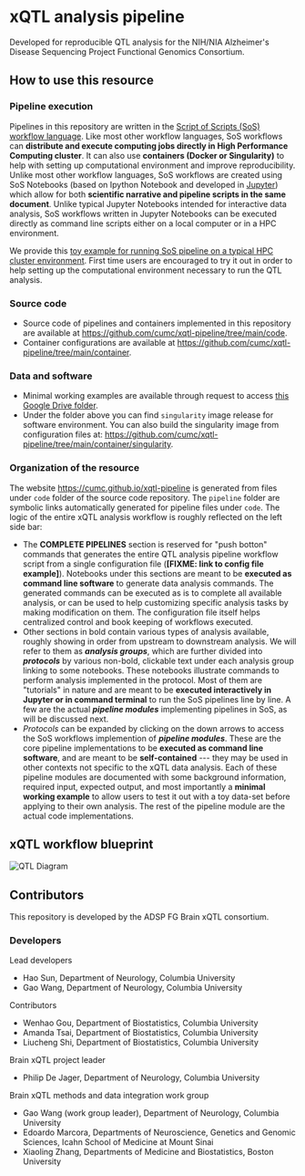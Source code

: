 # xQTL analysis pipeline

Developed for reproducible QTL analysis for the NIH/NIA Alzheimer's Disease Sequencing Project Functional Genomics Consortium.

## How to use this resource

### Pipeline execution

Pipelines in this repository are written in the [Script of Scripts (SoS) workflow language](https://vatlab.github.io/sos-docs/). Like most other workflow languages, SoS workflows can **distribute and execute computing jobs directly in High Performance Computing cluster**. It can also use **containers (Docker or Singularity)** to help with setting up computational environment and improve reproducibility. Unlike most other workflow languages, SoS workflows are created using SoS Notebooks (based on Ipython Notebook and developed in [Jupyter](https://jupyter.org/)) which allow for both **scientific narrative and pipeline scripts in the same document**. Unlike typical Jupyter Notebooks intended for interactive data analysis, SoS workflows written in Jupyter Notebooks can be executed directly as command line scripts either on a local computer or in a HPC environment. 

We provide this [toy example for running SoS pipeline on a typical HPC cluster environment](https://github.com/cumc/xqtl-pipeline/blob/main/pipeline/misc/Job_Example.ipynb). First time users are encouraged to try it out in order to help setting up the computational environment necessary to run the QTL analysis.

### Source code

- Source code of pipelines and containers implemented in this repository are available at https://github.com/cumc/xqtl-pipeline/tree/main/code. 
- Container configurations are available at https://github.com/cumc/xqtl-pipeline/tree/main/container.

### Data and software

- Minimal working examples are available through request to access [this Google Drive folder](https://drive.google.com/drive/u/0/folders/1ahIZGnmjcGwSd-BI91C9ayd_Ya8sB2ed).
- Under the folder above you can find `singularity` image release for software environment. You can also build the singularity image from configuration files at: https://github.com/cumc/xqtl-pipeline/tree/main/container/singularity.

### Organization of the resource

The website https://cumc.github.io/xqtl-pipeline is generated from files under `code` folder of the source code repository. The `pipeline` folder are symbolic links automatically generated for pipeline files under `code`. The logic of the entire xQTL analysis workflow is roughly reflected on the left side bar:

- The **COMPLETE PIPELINES** section is reserved for "push botton" commands that generates the entire QTL analysis pipeline workflow script from a single configuration file (**[FIXME: link to config file example]**). Notebooks under this sections are meant to be **executed as command line software** to generate data analysis commands. The generated commands can be executed as is to complete all available analysis, or can be used to help customizing specific analysis tasks by making modification on them. The configuration file itself helps centralized control and book keeping of workflows executed.
- Other sections in bold contain various types of analysis available, roughly showing in order from upstream to downstream analysis. We will refer to them as ***analysis groups***, which are further divided into ***protocols*** by various non-bold, clickable text under each analysis group linking to some notebooks. These notebooks illustrate commands to perform analysis implemented in the protocol. Most of them are "tutorials" in nature and are meant to be **executed interactively in Jupyter or in command terminal** to run the SoS pipelines line by line. A few are the actual ***pipeline modules*** implementing pipelines in SoS, as will be discussed next.
- *Protocols* can be expanded by clicking on the down arrows to access the SoS workflows implemention of ***pipeline modules***. These are the core pipeline implementations to be **executed as command line software**, and are meant to be **self-contained** --- they may be used in other contexts not specific to the xQTL data analysis. Each of these pipeline modules are documented with some background information, required input, expected output, and most importantly a **minimal working example** to allow users to test it out with a toy data-set before applying to their own analysis. The rest of the pipeline module are the actual code implementations.

## xQTL workflow blueprint

![QTL Diagram](code/images/complete_workflow.png)


## Contributors

This repository is developed by the ADSP FG Brain xQTL consortium.

### Developers

Lead developers

- Hao Sun, Department of Neurology, Columbia University
- Gao Wang, Department of Neurology, Columbia University

Contributors

- Wenhao Gou, Department of Biostatistics, Columbia University
- Amanda Tsai, Department of Biostatistics, Columbia University  
- Liucheng Shi, Department of Biostatistics, Columbia University

Brain xQTL project leader

- Philip De Jager, Department of Neurology, Columbia University

Brain xQTL methods and data integration work group

- Gao Wang (work group leader), Department of Neurology, Columbia University
- Edoardo Marcora, Departments of Neuroscience, Genetics and Genomic Sciences, Icahn School of Medicine at Mount Sinai
- Xiaoling Zhang, Departments of Medicine and Biostatistics, Boston University
